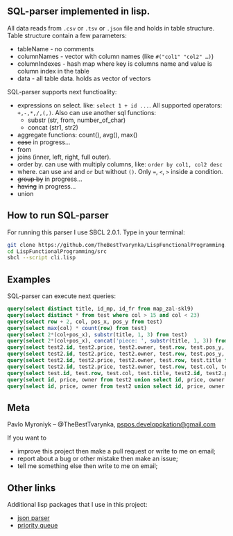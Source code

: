 ## SQL-parser implemented in lisp.

All data reads from `.csv` or `.tsv` or `.json` file and holds in table structure.
Table structure contain a few parameters:
* tableName - no comments
* columnNames - vector with column names (like `#("col1" "col2" …)`)
* columnIndexes - hash map where key is columns name and value is column index in the table
* data - all table data. holds as vector of vectors

SQL-parser supports next functioality:
* expressions on select. like: `select 1 + id ...`. All supported operators: `+,-,*,/,(,)`. Also can use another sql functions:
    - substr (str, from, number_of_char)
    - concat (str1, str2)
* aggregate functions: count(), avg(), max()
* ~~case~~ in progress...
* from
* joins (inner, left, right, full outer).
* order by. can use with multiply columns, like: `order by col1, col2 desc`
* where. can use `and` and `or` but without `()`. Only `=`, `<`, `>` inside a condition.
* ~~group by~~ in progress...
* ~~having~~ in progress...
* union

## How to run SQL-parser
For running this parser I use SBCL 2.0.1.
Type in your terminal:
```bash
git clone https://github.com/TheBestTvarynka/LispFunctionalProgramming.git
cd LispFunctionalProgramming/src
sbcl --script cli.lisp
```

## Examples
SQL-parser can execute next queries:
```sql
query(select distinct title, id_mp, id_fr from map_zal-skl9)
query(select distinct * from test where col > 15 and col < 23)
query(select row + 2, col, pos_x, pos_y from test)
query(select max(col) * count(row) from test)
query(select 2*(col+pos_x), substr(title, 1, 3) from test)
query(select 2*(col+pos_x), concat('piece: ', substr(title, 1, 3)) from test)
query(select test2.id, test2.price, test2.owner, test.row, test.pos_y, test.title from test2 left join test on test.id = test2.id)
query(select test2.id, test2.price, test2.owner, test.row, test.pos_y, test.title from test2 left join test on test.id = test2.id order by test2.price)
query(select test2.id, test2.price, test2.owner, test.row, test.title from test2 left join test on test.id = test2.id where test2.id < 5 order by test2.price desc)
query(select test2.id, test2.price, test2.owner, test.row, test.col, test.pos_x, test.title from test2 inner join test on test.id = test2.id)
query(select test.id, test.row, test.col, test.title, test2.id, test2.price, test2.owner from test full outer join test2 on test.id = test2.id)
query(select id, price, owner from test2 union select id, price, owner from test3)
query(select id, price, owner from test2 union select id, price, owner from test3 union select id, price, owner from test4)
```

## Meta

Pavlo Myroniyk – @TheBestTvarynka, [pspos.developqkation@gmail.com](mailto:pspos.developqkation@gmail.com)

If you want to
* improve this project then make a pull request or write to me on email;
* report about a bug or other mistake then make an issue;
* tell me something else then write to me on email;

## Other links
Additional lisp packages that I use in this project:
* [json parser](https://github.com/hankhero/cl-json)
* [priority queue](https://github.com/dsorokin/priority-queue)


